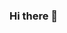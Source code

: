 ### Hi there 👋


<!--
**l-nu/l-nu** is a ✨ _special_ ✨ repository because its `README.md` (this file) appears on your GitHub profile.

Here are some ideas to get you started:

- 🌱 I’m currently learning  html and css.
- 👯 I’m looking to collaborate on ... well i guess i'll see ⚡ 
